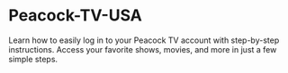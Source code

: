 # Peacock-TV-USA
Learn how to easily log in to your Peacock TV account with step-by-step instructions. Access your favorite shows, movies, and more in just a few simple steps.
